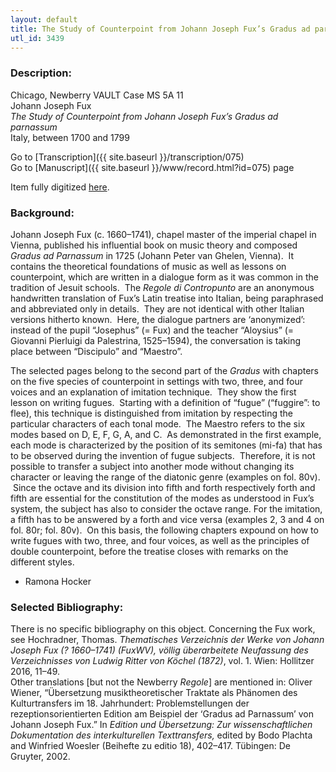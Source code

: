 ```yaml
---
layout: default
title: The Study of Counterpoint from Johann Joseph Fux’s Gradus ad parnassum
utl_id: 3439
---
```


###  Description:

Chicago, Newberry VAULT Case MS 5A 11<br>
Johann Joseph Fux<br>
_The Study of Counterpoint from Johann Joseph Fux’s Gradus ad parnassum_<br>
Italy, between 1700 and 1799

Go to [Transcription]({{ site.baseurl }}/transcription/075)<br>
Go to [Manuscript]({{ site.baseurl }}/www/record.html?id=075) page 

Item fully digitized [here](https://collections.newberry.org/asset-management/2KXJ8Z9UZ8MB?WS=SearchResults).

###  Background:

Johann Joseph Fux (c. 1660–1741), chapel master of the imperial chapel in Vienna, published his influential book on music theory and composed _Gradus ad Parnassum_ in 1725 (Johann Peter van Ghelen, Vienna).  It contains the theoretical foundations of music as well as lessons on counterpoint, which are written in a dialogue form as it was common in the tradition of Jesuit schools.  The _Regole di Contropunto_ are an anonymous handwritten translation of Fux’s Latin treatise into Italian, being paraphrased and abbreviated only in details.  They are not identical with other Italian versions hitherto known.  Here, the dialogue partners are ‘anonymized’: instead of the pupil “Josephus” (= Fux) and the teacher “Aloysius” (= Giovanni Pierluigi da Palestrina, 1525–1594), the conversation is taking place between “Discipulo” and “Maestro”.

The selected pages belong to the second part of the _Gradus_ with chapters on the five species of counterpoint in settings with two, three, and four voices and an explanation of imitation technique.  They show the first lesson on writing fugues.  Starting with a definition of “fugue” (“fuggire”: to flee), this technique is distinguished from imitation by respecting the particular characters of each tonal mode.  The Maestro refers to the six modes based on D, E, F, G, A, and C.  As demonstrated in the first example, each mode is characterized by the position of its semitones (mi-fa) that has to be observed during the invention of fugue subjects.  Therefore, it is not possible to transfer a subject into another mode without changing its character or leaving the range of the diatonic genre (examples on fol. 80v).  Since the octave and its division into fifth and forth respectively forth and fifth are essential for the constitution of the modes as understood in Fux’s system, the subject has also to consider the octave range. For the imitation, a fifth has to be answered by a forth and vice versa (examples 2, 3 and 4 on fol. 80r; fol. 80v).  On this basis, the following chapters expound on how to write fugues with two, three, and four voices, as well as the principles of double counterpoint, before the treatise closes with remarks on the different styles.
- Ramona Hocker

###  Selected Bibliography:

There is no specific bibliography on this object. Concerning the Fux work, see Hochradner, Thomas. _Thematisches Verzeichnis der Werke von Johann Joseph Fux (? 1660–1741) (FuxWV), völlig überarbeitete Neufassung des Verzeichnisses von Ludwig Ritter von Köchel (1872)_, vol. 1. Wien: Hollitzer 2016, 11–49.<br>
Other translations [but not the Newberry _Regole_] are mentioned in: Oliver Wiener, “Übersetzung musiktheoretischer Traktate als Phänomen des Kulturtransfers im 18. Jahrhundert: Problemstellungen der rezeptionsorientierten Edition am Beispiel der ‘Gradus ad Parnassum’ von Johann Joseph Fux.” In _Edition und Übersetzung: Zur wissenschaftlichen Dokumentation des interkulturellen Texttransfers,_ edited by Bodo Plachta and Winfried Woesler (Beihefte zu editio 18), 402–417. Tübingen: De Gruyter, 2002.<br>



